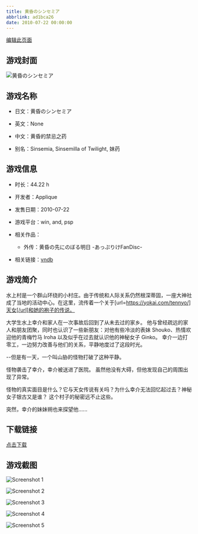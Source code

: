 ```yaml
---
title: 黄昏のシンセミア
abbrlink: ad1bca26
date: 2010-07-22 00:00:00
---
```

[编辑此页面](https://github.com/ACG-3/ADV3-source/blob/main/source/_posts/games/%E9%BB%84%E6%98%8F%E3%81%AE%E3%82%B7%E3%83%B3%E3%82%BB%E3%83%9F%E3%82%A2.md)

## 游戏封面

![黄昏のシンセミア](https://pan.timero.xyz/d/onedrive/img_lib_001/%E9%BB%84%E6%98%8F%E3%81%AE%E3%82%B7%E3%83%B3%E3%82%BB%E3%83%9F%E3%82%A2_cover.avif)


## 游戏名称

- 日文：黄昏のシンセミア
- 英文：None
- 中文：黄昏的禁忌之药

- 别名：Sinsemia, Sinsemilla of Twilight, 妹药


## 游戏信息

- 时长：44.22 h
- 开发者：Applique
- 发售日期：2010-07-22
- 游戏平台：win, and, psp
- 相关作品：
   - 外传：黄昏の先にのぼる明日 -あっぷりけFanDisc-

- 相关链接：[vndb](https://vndb.org/v3938)


## 游戏简介

水上村是一个群山环绕的小村庄。由于传统和人际关系仍然根深蒂固，一座大神社成了当地的活动中心。在这里，流传着一个关于[url=https://yokai.com/tennyo/]天女[/url]和她的袍子的传说。

大学生水上幸介和家人在一次事故后回到了从未去过的家乡。
他与曾经疏远的家人和朋友团聚，同时也认识了一些新朋友：对他有些冷淡的表妹 Shouko、热情欢迎他的青梅竹马 Iroha 以及似乎在过去就认识他的神秘女子 Ginko。
幸介一边打零工，一边努力改善与他们的关系，平静地度过了这段时光。

--但是有一天，一个叫山胁的怪物打破了这种平静。

怪物袭击了幸介，幸介被送进了医院。
虽然他没有大碍，但他发现自己的周围出现了异常。

怪物的真实面目是什么？它与天女传说有关吗？为什么幸介无法回忆起过去？神秘女子银古又是谁？
这个村子的秘密远不止这些。

突然，幸介的妹妹朔也来探望他......


## 下载链接

[点击下载](https://pan.timero.xyz/onedrive/adv_lib_001/%E9%BB%84%E6%98%8F%E3%81%AE%E3%82%B7%E3%83%B3%E3%82%BB%E3%83%9F%E3%82%A2)


## 游戏截图


![Screenshot 1](https://pan.timero.xyz/d/onedrive/img_lib_001/%E9%BB%84%E6%98%8F%E3%81%AE%E3%82%B7%E3%83%B3%E3%82%BB%E3%83%9F%E3%82%A2_Screenshot_1.avif)

![Screenshot 2](https://pan.timero.xyz/d/onedrive/img_lib_001/%E9%BB%84%E6%98%8F%E3%81%AE%E3%82%B7%E3%83%B3%E3%82%BB%E3%83%9F%E3%82%A2_Screenshot_2.avif)

![Screenshot 3](https://pan.timero.xyz/d/onedrive/img_lib_001/%E9%BB%84%E6%98%8F%E3%81%AE%E3%82%B7%E3%83%B3%E3%82%BB%E3%83%9F%E3%82%A2_Screenshot_3.avif)

![Screenshot 4](https://pan.timero.xyz/d/onedrive/img_lib_001/%E9%BB%84%E6%98%8F%E3%81%AE%E3%82%B7%E3%83%B3%E3%82%BB%E3%83%9F%E3%82%A2_Screenshot_4.avif)

![Screenshot 5](https://pan.timero.xyz/d/onedrive/img_lib_001/%E9%BB%84%E6%98%8F%E3%81%AE%E3%82%B7%E3%83%B3%E3%82%BB%E3%83%9F%E3%82%A2_Screenshot_5.avif)

